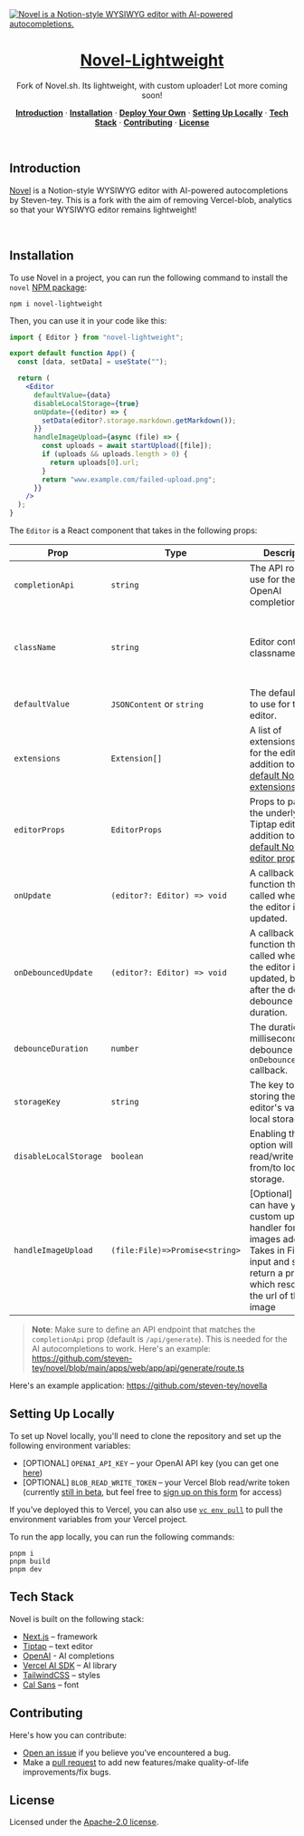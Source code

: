 <a href="https://novel.sh">
  <img alt="Novel is a Notion-style WYSIWYG editor with AI-powered autocompletions." src="https://novel.sh/opengraph-image.png">
  <h1 align="center">Novel-Lightweight</h1>
</a>

<p align="center">
  Fork of Novel.sh. Its lightweight, with custom uploader!
  Lot more coming soon!
</p>

<p align="center">
  <a href="#introduction"><strong>Introduction</strong></a> ·
  <a href="#installation"><strong>Installation</strong></a> ·
  <a href="#deploy-your-own"><strong>Deploy Your Own</strong></a> ·
  <a href="#setting-up-locally"><strong>Setting Up Locally</strong></a> ·
  <a href="#tech-stack"><strong>Tech Stack</strong></a> ·
  <a href="#contributing"><strong>Contributing</strong></a> ·
  <a href="#license"><strong>License</strong></a>
</p>
<br/>

## Introduction

[Novel](https://novel.sh/) is a Notion-style WYSIWYG editor with AI-powered autocompletions by Steven-tey.
This is a fork with the aim of removing Vercel-blob, analytics so that your WYSIWYG editor remains lightweight!

<br />

## Installation

To use Novel in a project, you can run the following command to install the `novel` [NPM package](https://www.npmjs.com/package/novel):

```
npm i novel-lightweight
```

Then, you can use it in your code like this:

```jsx
import { Editor } from "novel-lightweight";

export default function App() {
  const [data, setData] = useState("");

  return (
    <Editor
      defaultValue={data}
      disableLocalStorage={true}
      onUpdate={(editor) => {
        setData(editor?.storage.markdown.getMarkdown());
      }}
      handleImageUpload={async (file) => {
        const uploads = await startUpload([file]);
        if (uploads && uploads.length > 0) {
          return uploads[0].url;
        }
        return "www.example.com/failed-upload.png";
      }}
    />
  );
}
```

The `Editor` is a React component that takes in the following props:

| Prop                  | Type                           | Description                                                                                                                                                                                | Default                                                                                                                             |
| --------------------- | ------------------------------ | ------------------------------------------------------------------------------------------------------------------------------------------------------------------------------------------ | ----------------------------------------------------------------------------------------------------------------------------------- |
| `completionApi`       | `string`                       | The API route to use for the OpenAI completion API.                                                                                                                                        | `/api/generate`                                                                                                                     |
| `className`           | `string`                       | Editor container classname.                                                                                                                                                                | `"relative min-h-[500px] w-full max-w-screen-lg border-stone-200 bg-white sm:mb-[calc(20vh)] sm:rounded-lg sm:border sm:shadow-lg"` |
| `defaultValue`        | `JSONContent` or `string`      | The default value to use for the editor.                                                                                                                                                   | [`defaultEditorContent`](https://github.com/steven-tey/novel/blob/main/packages/core/src/ui/editor/default-content.tsx)             |
| `extensions`          | `Extension[]`                  | A list of extensions to use for the editor, in addition to the [default Novel extensions](https://github.com/steven-tey/novel/blob/main/packages/core/src/ui/editor/extensions/index.tsx). | `[]`                                                                                                                                |
| `editorProps`         | `EditorProps`                  | Props to pass to the underlying Tiptap editor, in addition to the [default Novel editor props](https://github.com/steven-tey/novel/blob/main/packages/core/src/ui/editor/props.ts).        | `{}`                                                                                                                                |
| `onUpdate`            | `(editor?: Editor) => void`    | A callback function that is called whenever the editor is updated.                                                                                                                         | `() => {}`                                                                                                                          |
| `onDebouncedUpdate`   | `(editor?: Editor) => void`    | A callback function that is called whenever the editor is updated, but only after the defined debounce duration.                                                                           | `() => {}`                                                                                                                          |
| `debounceDuration`    | `number`                       | The duration (in milliseconds) to debounce the `onDebouncedUpdate` callback.                                                                                                               | `750`                                                                                                                               |
| `storageKey`          | `string`                       | The key to use for storing the editor's value in local storage.                                                                                                                            | `novel__content`                                                                                                                    |
| `disableLocalStorage` | `boolean`                      | Enabling this option will prevent read/write content from/to local storage.                                                                                                                | `false`                                                                                                                             |
| `handleImageUpload`   | `(file:File)=>Promise<string>` | [Optional] You can have your custom upload handler for images added. Takes in File as input and should return a promise which resolves to the url of the image                             | `null`                                                                                                                              |

> **Note**: Make sure to define an API endpoint that matches the `completionApi` prop (default is `/api/generate`). This is needed for the AI autocompletions to work. Here's an example: https://github.com/steven-tey/novel/blob/main/apps/web/app/api/generate/route.ts

Here's an example application: https://github.com/steven-tey/novella

## Setting Up Locally

To set up Novel locally, you'll need to clone the repository and set up the following environment variables:

- [OPTIONAL] `OPENAI_API_KEY` – your OpenAI API key (you can get one [here](https://platform.openai.com/account/api-keys))
- [OPTIONAL] `BLOB_READ_WRITE_TOKEN` – your Vercel Blob read/write token (currently [still in beta](https://vercel.com/docs/storage/vercel-blob/quickstart#quickstart), but feel free to [sign up on this form](https://vercel.fyi/blob-beta) for access)

If you've deployed this to Vercel, you can also use [`vc env pull`](https://vercel.com/docs/cli/env#exporting-development-environment-variables) to pull the environment variables from your Vercel project.

To run the app locally, you can run the following commands:

```
pnpm i
pnpm build
pnpm dev
```

## Tech Stack

Novel is built on the following stack:

- [Next.js](https://nextjs.org/) – framework
- [Tiptap](https://tiptap.dev/) – text editor
- [OpenAI](https://openai.com/) - AI completions
- [Vercel AI SDK](https://sdk.vercel.ai/docs) – AI library
- [TailwindCSS](https://tailwindcss.com/) – styles
- [Cal Sans](https://github.com/calcom/font) – font

## Contributing

Here's how you can contribute:

- [Open an issue](https://github.com/Ankur-Datta-4/novel-lightweight/issues) if you believe you've encountered a bug.
- Make a [pull request](https://github.com/Ankur-Datta-4/novel-lightweight/pull) to add new features/make quality-of-life improvements/fix bugs.

## License

Licensed under the [Apache-2.0 license](https://github.com/steven-tey/novel/blob/main/LICENSE.md).
